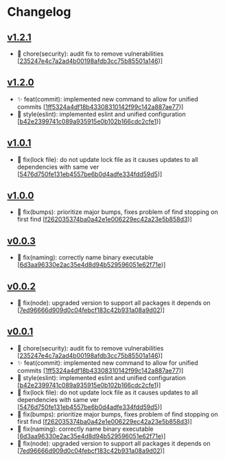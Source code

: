 # Changelog


## [v1.2.1](https://github.com/sladg/release-utils/compare/v1.2.0...v1.2.1)

* 🧹 chore(security): audit fix to remove vulnerabilities [[235247e4c7a2ad4b00198afdb3cc75b85501a146](https://github.com/sladg/release-utils/commit/235247e4c7a2ad4b00198afdb3cc75b85501a146))]


## [v1.2.0](https://github.com/sladg/release-utils/compare/v1.0.1...v1.2.0)

* ✨ feat(commit): implemented new command to allow for unified commits [[1ff5324a4df18b43308310142f99c142a887ae77](https://github.com/sladg/release-utils/commit/1ff5324a4df18b43308310142f99c142a887ae77))]
* 💎 style(eslint): implemented eslint and unified configuration [[b42e2399741c089a935915e0b102b166cdc2cfe1](https://github.com/sladg/release-utils/commit/b42e2399741c089a935915e0b102b166cdc2cfe1))]


## [v1.0.1](https://github.com/sladg/release-utils/compare/v1.0.0...v1.0.1)

* 🐛 fix(lock file): do not update lock file as it causes updates to all dependencies with same ver [[5476d750fe131eb4557be6b0d4adfe334fdd59d5](https://github.com/sladg/release-utils/commit/5476d750fe131eb4557be6b0d4adfe334fdd59d5))]


## [v1.0.0](https://github.com/sladg/release-utils/compare/v0.0.3...v1.0.0)

* 🐛 fix(bumps): prioritize major bumps, fixes problem of find stopping on first find [[f262035374ba0a42e1e006229ec42a23e5b858d3](https://github.com/sladg/release-utils/commit/f262035374ba0a42e1e006229ec42a23e5b858d3))]


## [v0.0.3](https://github.com/sladg/release-utils/compare/v0.0.2...v0.0.3)

* 🐛 fix(naming): correctly name binary executable [[6d3aa96330e2ac35e4d8d94b529596051e62f71e](https://github.com/sladg/release-utils/commit/6d3aa96330e2ac35e4d8d94b529596051e62f71e))]


## [v0.0.2](https://github.com/sladg/release-utils/compare/v0.0.1...v0.0.2)

* 🐛 fix(node): upgraded version to support all packages it depends on [[7ed96666d909d0c04febcf183c42b931a08a9d02](https://github.com/sladg/release-utils/commit/7ed96666d909d0c04febcf183c42b931a08a9d02))]


## [v0.0.1](https://github.com/sladg/release-utils/compare/v0.0.1)

* 🧹 chore(security): audit fix to remove vulnerabilities [[235247e4c7a2ad4b00198afdb3cc75b85501a146](https://github.com/sladg/release-utils/commit/235247e4c7a2ad4b00198afdb3cc75b85501a146))]
* ✨ feat(commit): implemented new command to allow for unified commits [[1ff5324a4df18b43308310142f99c142a887ae77](https://github.com/sladg/release-utils/commit/1ff5324a4df18b43308310142f99c142a887ae77))]
* 💎 style(eslint): implemented eslint and unified configuration [[b42e2399741c089a935915e0b102b166cdc2cfe1](https://github.com/sladg/release-utils/commit/b42e2399741c089a935915e0b102b166cdc2cfe1))]
* 🐛 fix(lock file): do not update lock file as it causes updates to all dependencies with same ver [[5476d750fe131eb4557be6b0d4adfe334fdd59d5](https://github.com/sladg/release-utils/commit/5476d750fe131eb4557be6b0d4adfe334fdd59d5))]
* 🐛 fix(bumps): prioritize major bumps, fixes problem of find stopping on first find [[f262035374ba0a42e1e006229ec42a23e5b858d3](https://github.com/sladg/release-utils/commit/f262035374ba0a42e1e006229ec42a23e5b858d3))]
* 🐛 fix(naming): correctly name binary executable [[6d3aa96330e2ac35e4d8d94b529596051e62f71e](https://github.com/sladg/release-utils/commit/6d3aa96330e2ac35e4d8d94b529596051e62f71e))]
* 🐛 fix(node): upgraded version to support all packages it depends on [[7ed96666d909d0c04febcf183c42b931a08a9d02](https://github.com/sladg/release-utils/commit/7ed96666d909d0c04febcf183c42b931a08a9d02))]